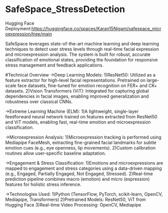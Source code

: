 # SafeSpace_StressDetection
Hugging Face Deployment:https://huggingface.co/spaces/Karan15Nigam/safespace_microexpression/tree/main

SafeSpace leverages state-of-the-art machine learning and deep learning techniques to detect user stress levels through real-time facial expression and microexpression analysis. The system is built for robust, accurate classification of emotional states, providing the foundation for responsive stress management and feedback applications.

#Technical Overview
->Deep Learning Models:
1)ResNet50: Utilized as a feature extractor for high-level facial representations. Pretrained on large-scale face datasets, fine-tuned for emotion recognition on FER+ and CK+ datasets.
2)Vision Transformers (ViT): Integrated for capturing global dependencies in facial images, enabling improved generalization and robustness over classical CNNs.

->Extreme Learning Machine (ELM):
1)A lightweight, single-layer feedforward neural network trained on features extracted from ResNet50 and ViT models, enabling fast, real-time emotion and microexpression classification.

->Microexpression Analysis:
1)Microexpression tracking is performed using Mediapipe FaceMesh, extracting fine-grained facial landmarks for subtle emotion cues (e.g., eye openness, lip movements).
2)Custom calibration routines allow user-specific baseline adaptation.

->Engagement & Stress Classification:
1)Emotions and microexpressions are mapped to engagement and stress categories using a data-driven mapping (e.g., Engaged, Partially Engaged, Not Engaged, Stressed).
2)Real-time prediction pipeline combines macro (emotion) and micro (expression) features for holistic stress inference.

->Technologies Used:
1)Python (TensorFlow, PyTorch, scikit-learn, OpenCV, Mediapipe, Transformers)
2)Pretrained Models: ResNet50, ViT from Hugging Face
3)Real-time Video Processing: OpenCV, Mediapipe

